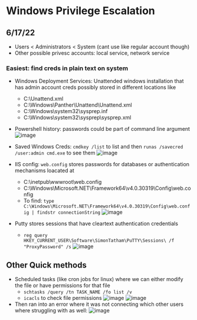 # Windows Privilege Escalation
## 6/17/22

- Users < Administrators < System (cant use like regular account though)
- Other possible privesc accounts: local service, network service 
### Easiest: find creds in plain text on system
- Windows Deployment Services: Unattended windows installation that has admin account creds possibly stored in different locations like 
  - C:\Unattend.xml
  - C:\Windows\Panther\Unattend\Unattend.xml
  - C:\Windows\system32\sysprep.inf
  - C:\Windows\system32\sysprep\sysprep.xml
- Powershell history: passwords could be part of command line argument
![image](https://user-images.githubusercontent.com/66894542/174423755-5e42faad-7172-4b0d-9afd-6bab27b07ad1.png)
- Saved Windows Creds: `cmdkey /list` to list and then `runas /savecred /user:admin cmd.exe` to see them
![image](https://user-images.githubusercontent.com/66894542/174424004-f2296c4a-3596-4787-b3a5-fae81a239ee2.png)

- IIS config: `web.config` stores passwords for databases or authentication mechanisms loacated at
  - C:\inetpub\wwwroot\web.config
  - C:\Windows\Microsoft.NET\Framework64\v4.0.30319\Config\web.config
  - To find: `type C:\Windows\Microsoft.NET\Framework64\v4.0.30319\Config\web.config | findstr connectionString`
![image](https://user-images.githubusercontent.com/66894542/174423833-1a73f4bc-997c-451d-a15c-7009e95df5e0.png)

- Putty stores sessions that have cleartext authentication credentials
  -   `reg query HKEY_CURRENT_USER\Software\SimonTatham\PuTTY\Sessions\ /f "ProxyPassword" /s`
![image](https://user-images.githubusercontent.com/66894542/174424026-8ccdb193-bfcc-47fa-bfa8-e14f0f62cd0b.png)

## Other Quick methods
- Scheduled tasks (like cron jobs for linux) where we can either modify the file or have permissions for that file
  - `schtasks /query /tn TASK_NAME /fo list /v`  
  - `icacls` to check file permissions
![image](https://user-images.githubusercontent.com/66894542/174424250-ac421aee-85a1-47a4-b6e3-07adc85bd6d9.png)
![image](https://user-images.githubusercontent.com/66894542/174424268-d7207371-f8eb-441c-bbaf-8850fa8f643f.png)
- Then ran into an error where it was not connecting which other users where struggling with as well:
![image](https://user-images.githubusercontent.com/66894542/174424998-24ee3fb0-1d25-4d1e-9e89-a61d14418239.png)
